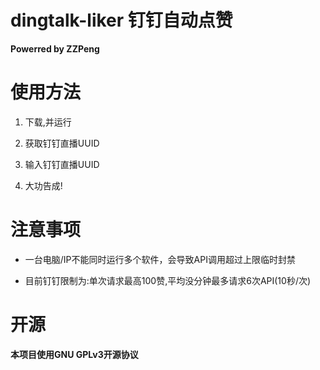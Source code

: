 # dingtalk-liker 钉钉自动点赞

**Powerred by ZZPeng**

# 使用方法

1. 下载,并运行

2. 获取钉钉直播UUID

3. 输入钉钉直播UUID

4. 大功告成!

# 注意事项

- 一台电脑/IP不能同时运行多个软件，会导致API调用超过上限临时封禁

- 目前钉钉限制为:单次请求最高100赞,平均没分钟最多请求6次API(10秒/次)

# 开源

**本项目使用GNU GPLv3开源协议**